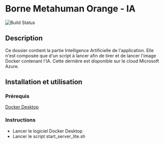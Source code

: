 # Borne Metahuman Orange - IA

![Build Status](https://img.shields.io/badge/build-passing-brightgreen)

## Description

Ce dossier contient la partie Intelligence Artificielle de l'application. Elle n'est composée que d'un script à lancer afin de tirer et de lancer l'image Docker contenant l'IA. Cette dernière est disponible sur le cloud Microsoft Azure.

## Installation et utilisation

### Prérequis

[Docker Desktop](https://www.docker.com/products/docker-desktop/)

### Instructions

- Lancer le logiciel Docker Desktop
- Lancer le script start_server_lite.sh
